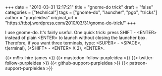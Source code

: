 +++
date = "2010-03-31 12:17:21"
title = "gnome-do trick"
draft = "false"
categories = ["technical"]
tags = ["gnome-do", "launcher", "pgo", "tricks"]
author = "purpleidea"
original_url = "https://ttboj.wordpress.com/2010/03/31/gnome-do-trick/"
+++

I use gnome-do. It's fairly useful. One quick trick: press SHIFT - &lt;ENTER&gt; instead of plain &lt;ENTER&gt; to launch without closing the launcher box. Therefore, if you want three terminals, type: &lt;SUPER&gt; - &lt;SPACE&gt;, t(erminal), (&lt;SHIFT&gt; - &lt;ENTER&gt; X 2), &lt;ENTER&gt;.

{{< m9rx-hire-james >}}
{{< mastodon-follow-purpleidea >}}
{{< twitter-follow-purpleidea >}}
{{< github-support-purpleidea >}}
{{< patreon-support-purpleidea >}}

